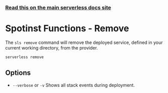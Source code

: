 <!--
title: Serverless Framework Commands - Spotinst Functions - Remove
menuText: remove
menuOrder: 8
description: Remove a deployed Service and all of its Spotinst Functions Functions, Events and Resources
layout: Doc
-->

<!-- DOCS-SITE-LINK:START automatically generated  -->
### [Read this on the main serverless docs site](https://www.serverless.com/framework/docs/providers/spotinst/cli-reference/remove)
<!-- DOCS-SITE-LINK:END -->

# Spotinst Functions - Remove

The `sls remove` command will remove the deployed service, defined in your current working directory,  from the provider.

```bash
serverless remove
```

## Options
- `--verbose` or `-v` Shows all stack events during deployment.
